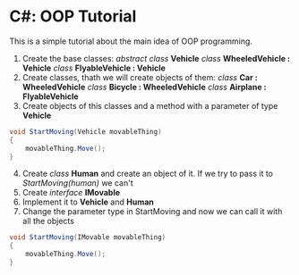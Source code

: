 # C#: OOP Tutorial

This is a simple tutorial about the main idea of OOP programming.

1. Create the base classes:
	*abstract class* **Vehicle**
	*class* **WheeledVehicle : Vehicle**
	*class* **FlyableVehicle : Vehicle**
2. Create classes, thath we will create objects of them:
	*class* **Car : WheeledVehicle**
	*class* **Bicycle : WheeledVehicle**
	*class* **Airplane : FlyableVehicle**
3. Create objects of this classes and a method with a parameter of type **Vehicle**
```csharp
void StartMoving(Vehicle movableThing)
{
	movableThing.Move();
}
```
4. Create *class* **Human** and create an object of it. If we try to pass it to *StartMoving(human)* we can't
5. Create *interface* **IMovable**
6. Implement it to **Vehicle** and **Human**
7. Change the parameter type in StartMoving and now we can call it with all the objects
```csharp
void StartMoving(IMovable movableThing)
{
	movableThing.Move();
}
```